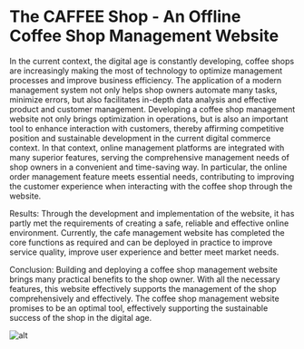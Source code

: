 # The CAFFEE Shop - An Offline Coffee Shop Management Website

In the current context, the digital age is constantly developing, coffee shops are increasingly making the most of technology to optimize management processes and improve business efficiency. The application of a modern management system not only helps shop owners automate many tasks, minimize errors, but also facilitates in-depth data analysis and effective product and customer management. Developing a coffee shop management website not only brings optimization in operations, but is also an important tool to enhance interaction with customers, thereby affirming competitive position and sustainable development in the current digital commerce context. In that context, online management platforms are integrated with many superior features, serving the comprehensive management needs of shop owners in a convenient and time-saving way. In particular, the online order management feature meets essential needs, contributing to improving the customer experience when interacting with the coffee shop through the website.

Results: Through the development and implementation of the website, it has partly met the requirements of creating a safe, reliable and effective online environment. Currently, the cafe management website has completed the core functions as required and can be deployed in practice to improve service quality, improve user experience and better meet market needs.

Conclusion: Building and deploying a coffee shop management website brings many practical benefits to the shop owner. With all the necessary features, this website effectively supports the management of the shop comprehensively and effectively. The coffee shop management website promises to be an optimal tool, effectively supporting the sustainable success of the shop in the digital age.

![alt](frontend/src/assest/Screenshot_17-11-2024_195146_full-stack-the-caffee-shop-by-reactjs-nodejs-dizi.vercel.app.jpeg)
